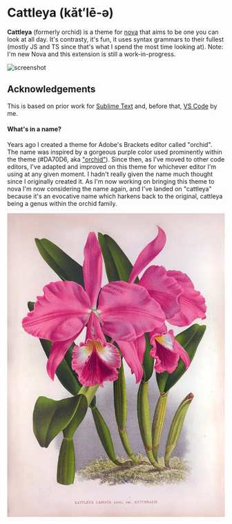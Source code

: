 # Cattleya (kăt′lē-ə)

**Cattleya** (formerly orchid) is a theme for [nova](https://nova.app) that aims to be one you can look at all day. It's contrasty, it's fun, it uses syntax grammars to their fullest (mostly JS and TS since that's what I spend the most time looking at). Note: I'm new Nova and this extension is still a work-in-progress.

![screenshot](https://raw.githubusercontent.com/patrickfatrick/orchid-theme-nova/c05d31816e3c3c1ab981cf1335202a1b4740ad4b/orchid.novaextension/Images/extension/screenshot.png)

## Acknowledgements

This is based on prior work for [Sublime Text](https://github.com/patrickfatrick/orchid-theme-sublime) and, before that, [VS Code](https://github.com/patrickfatrick/orchid-vscode-colorizer) by me.

#### What's in a name?

Years ago I created a theme for Adobe's Brackets editor called "orchid". The name was inspired by a gorgeous purple color used prominently within the theme (#DA70D6, aka ["orchid"](https://en.wikipedia.org/wiki/Orchid_(color))). Since then, as I've moved to other code editors, I've adapted and improved on this theme for whichever editor I'm using at any given moment. I hadn't really given the name much thought since I originally created it. As I'm now working on bringing this theme to nova I'm now considering the name again, and I've landed on "cattleya" because it's an evocative name which harkens back to the original, cattleya being a genus within the orchid family.

![cattleya](https://raw.githubusercontent.com/patrickfatrick/cattleya-theme-nova/main/cattleya.novaextension/Images/extension/cattleya.png)
